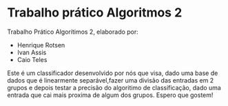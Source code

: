 # Trabalho prático Algoritmos 2
Trabalho Prático Algorítimos 2, elaborado por:
 - Henrique Rotsen
 - Ivan Assis
 - Caio Teles

Este é um classificador desenvolvido por nós que visa, dado uma base de dados que é linearmente separável,fazer uma divisão das entradas em 2 grupos e depois testar a precisão do algoritimo de classificação, dado uma entrada que cai mais proxima de algum dos grupos.
Espero que gostem! 
